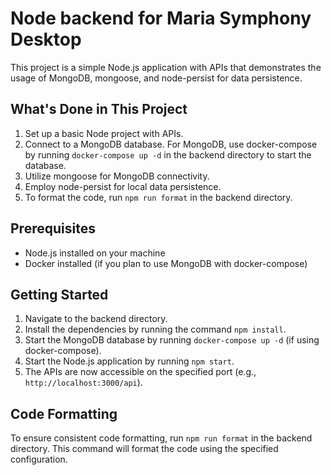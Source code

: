 # Node backend for Maria Symphony Desktop

This project is a simple Node.js application with APIs that demonstrates the usage of MongoDB, mongoose, and node-persist for data persistence.

## What's Done in This Project

1. Set up a basic Node project with APIs.
2. Connect to a MongoDB database. For MongoDB, use docker-compose by running `docker-compose up -d` in the backend directory to start the database.
3. Utilize mongoose for MongoDB connectivity.
4. Employ node-persist for local data persistence.
5. To format the code, run `npm run format` in the backend directory.

## Prerequisites

- Node.js installed on your machine
- Docker installed (if you plan to use MongoDB with docker-compose)

## Getting Started

1. Navigate to the backend directory.
2. Install the dependencies by running the command `npm install`.
3. Start the MongoDB database by running `docker-compose up -d` (if using docker-compose).
4. Start the Node.js application by running `npm start`.
5. The APIs are now accessible on the specified port (e.g., `http://localhost:3000/api`).

## Code Formatting

To ensure consistent code formatting, run `npm run format` in the backend directory. This command will format the code using the specified configuration.
